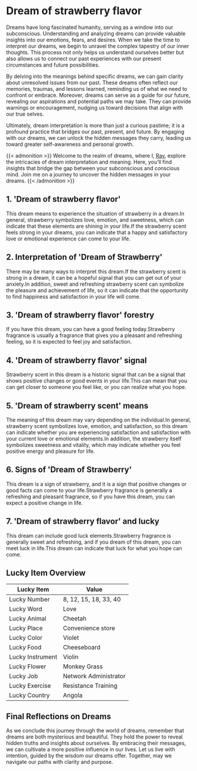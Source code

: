 # Dream of strawberry flavor


Dreams have long fascinated humanity, serving as a window into our subconscious. Understanding and analyzing dreams can provide valuable insights into our emotions, fears, and desires. When we take the time to interpret our dreams, we begin to unravel the complex tapestry of our inner thoughts. This process not only helps us understand ourselves better but also allows us to connect our past experiences with our present circumstances and future possibilities.

By delving into the meanings behind specific dreams, we can gain clarity about unresolved issues from our past. These dreams often reflect our memories, traumas, and lessons learned, reminding us of what we need to confront or embrace. Moreover, dreams can serve as a guide for our future, revealing our aspirations and potential paths we may take. They can provide warnings or encouragement, nudging us toward decisions that align with our true selves.

Ultimately, dream interpretation is more than just a curious pastime; it is a profound practice that bridges our past, present, and future. By engaging with our dreams, we can unlock the hidden messages they carry, leading us toward greater self-awareness and personal growth.

{{< admonition >}}
Welcome to the realm of dreams, where I, [Ray](https://instagram.com/ray._.atelier), explore the intricacies of dream interpretation and meaning. Here, you’ll find insights that bridge the gap between your subconscious and conscious mind. Join me on a journey to uncover the hidden messages in your dreams.
{{< /admonition >}}


## 1. 'Dream of strawberry flavor'
This dream means to experience the situation of strawberry in a dream.In general, strawberry symbolizes love, emotion, and sweetness, which can indicate that these elements are shining in your life.If the strawberry scent feels strong in your dreams, you can indicate that a happy and satisfactory love or emotional experience can come to your life.

## 2. Interpretation of 'Dream of Strawberry'
There may be many ways to interpret this dream.If the strawberry scent is strong in a dream, it can be a hopeful signal that you can get out of your anxiety.In addition, sweet and refreshing strawberry scent can symbolize the pleasure and achievement of life, so it can indicate that the opportunity to find happiness and satisfaction in your life will come.

## 3. 'Dream of strawberry flavor' forestry
If you have this dream, you can have a good feeling today.Strawberry fragrance is usually a fragrance that gives you a pleasant and refreshing feeling, so it is expected to feel joy and satisfaction.

## 4. 'Dream of strawberry flavor' signal
Strawberry scent in this dream is a historic signal that can be a signal that shows positive changes or good events in your life.This can mean that you can get closer to someone you feel like, or you can realize what you hope.

## 5. 'Dream of strawberry scent' means
The meaning of this dream may vary depending on the individual.In general, strawberry scent symbolizes love, emotion, and satisfaction, so this dream can indicate whether you are experiencing satisfaction and satisfaction with your current love or emotional elements.In addition, the strawberry itself symbolizes sweetness and vitality, which may indicate whether you feel positive energy and pleasure for life.

## 6. Signs of 'Dream of Strawberry'
This dream is a sign of strawberry, and it is a sign that positive changes or good facts can come to your life.Strawberry fragrance is generally a refreshing and pleasant fragrance, so if you have this dream, you can expect a positive change in life.

## 7. 'Dream of strawberry flavor' and lucky
This dream can include good luck elements.Strawberry fragrance is generally sweet and refreshing, and if you dream of this dream, you can meet luck in life.This dream can indicate that luck for what you hope can come.

## Lucky Item Overview
| Lucky Item          | Value              |
|---------------|--------------------|
| Lucky Number        | 8, 12, 15, 18, 33, 40  |
| Lucky Word          | Love |
| Lucky Animal        | Cheetah |
| Lucky Place         | Convenience store     |
| Lucky Color         | Violet     |
| Lucky Food          | Cheeseboard      |
| Lucky Instrument    | Violin |
| Lucky Flower        | Monkey Grass    |
| Lucky Job           | Network Administrator       |
| Lucky Exercise      | Resistance Training  |
| Lucky Country       | Angola    |


##  Final Reflections on Dreams

As we conclude this journey through the world of dreams, remember that dreams are both mysterious and beautiful. They hold the power to reveal hidden truths and insights about ourselves. By embracing their messages, we can cultivate a more positive influence in our lives. Let us live with intention, guided by the wisdom our dreams offer. Together, may we navigate our paths with clarity and purpose.

